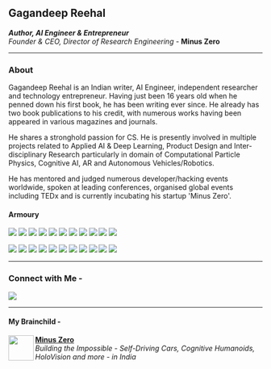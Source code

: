 ## Gagandeep Reehal
*__Author, AI Engineer & Entrepreneur__ \
Founder & CEO, Director of Research Engineering -* **Minus Zero**
____
### About

Gagandeep Reehal is an Indian writer, AI Engineer, independent researcher and technology entrepreneur. Having just been 16 years old when he penned down his first book, he has been writing ever since. He already has two book publications to his credit, with numerous works having been appeared in various magazines and journals.

He shares a stronghold passion for CS. He is presently involved in multiple projects related to Applied AI & Deep Learning, Product Design and Inter-disciplinary Research particularly in domain of Computational Particle Physics, Cognitive AI, AR and Autonomous Vehicles/Robotics.

He has mentored and judged numerous developer/hacking events worldwide, spoken at leading conferences, organised global events including TEDx and is currently incubating his startup 'Minus Zero'.

#### Armoury

<img src="https://img.shields.io/badge/Artificial Intelligence%20-%2314354C.svg?&style=for-the-badge"/> <img src="https://img.shields.io/badge/Reinforcement Learning%20-%23EE4C2C.svg?&style=for-the-badge" /> <img src="https://img.shields.io/badge/Machine Learning%20-%2300599C.svg?&style=for-the-badge"/> <img src="https://img.shields.io/badge/Deep Learning%20-23ED8B00.svg?&style=for-the-badge"/> <img src="https://img.shields.io/badge/Robotics%20-%23FF6F00.svg?&style=for-the-badge" /> <img src="https://img.shields.io/badge/Autonomous Vehicles%20-%23121011.svg?&style=for-the-badge"/> <img src="https://img.shields.io/badge/Algorithm Design%20-%23D00000.svg?&style=for-the-badge"/>  <img src="https://img.shields.io/badge/Computer Vision%20-%23F37626.svg?&style=for-the-badge" /> <img src="https://img.shields.io/badge/Natural Language Processing%20-%2343853D.svg?&style=for-the-badge"/> <img src="https://img.shields.io/badge/Humanoids%20-%23323330.svg?&style=for-the-badge"/> <img src="https://img.shields.io/badge/Cognitive Technology%20-%2300599C.svg?&style=for-the-badge"/>


<img src="https://img.shields.io/badge/python%20-%2314354C.svg?&style=for-the-badge&logo=python&logoColor=white"/> <img src="https://img.shields.io/badge/c++%20-%2300599C.svg?&style=for-the-badge&logo=c%2B%2B&ogoColor=white"/> <img src="https://img.shields.io/badge/java-%23ED8B00.svg?&style=for-the-badge&logo=java&logoColor=white"/> <img src="https://img.shields.io/badge/github%20-%23121011.svg?&style=for-the-badge&logo=github&logoColor=white"/> <img src="https://img.shields.io/badge/Keras%20-%23D00000.svg?&style=for-the-badge&logo=Keras&logoColor=white"/> <img src="https://img.shields.io/badge/TensorFlow%20-%23FF6F00.svg?&style=for-the-badge&logo=TensorFlow&logoColor=white" /> <img src="https://img.shields.io/badge/PyTorch%20-%23EE4C2C.svg?&style=for-the-badge&logo=PyTorch&logoColor=white" /> <img src="https://img.shields.io/badge/Jupyter%20-%23F37626.svg?&style=for-the-badge&logo=Jupyter&logoColor=white" /> <img src="https://img.shields.io/badge/node.js%20-%2343853D.svg?&style=for-the-badge&logo=node.js&logoColor=white"/> <img src="https://img.shields.io/badge/javascript%20-%23323330.svg?&style=for-the-badge&logo=javascript&logoColor=%23F7DF1E"/> <img src="https://img.shields.io/badge/MATLAB%20-%2300599C.svg?&style=for-the-badge"/>

____
### Connect with Me -

<a href="https://www.linkedin.com/in/gagandeepreehal">
<img src="https://img.shields.io/badge/linkedin%20-%230077B5.svg?&style=for-the-badge&logo=linkedin&logoColor=white"/> </a>

___
#### My Brainchild -
<p> <img align="left" src="https://avatars3.githubusercontent.com/u/70444900?s=180&v=4" width="50" height="50" />
  <b> <a href="https://minuszero.in"> Minus Zero </a> </b> <br>
  <i> Building the Impossible - Self-Driving Cars, Cognitive Humanoids, HoloVision and more - in India </i> </p>
